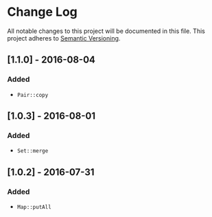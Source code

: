 # Change Log
All notable changes to this project will be documented in this file.
This project adheres to [Semantic Versioning](http://semver.org/).

## [1.1.0] - 2016-08-04
### Added
- `Pair::copy`

## [1.0.3] - 2016-08-01
### Added
- `Set::merge`

## [1.0.2] - 2016-07-31
### Added
- `Map::putAll`

